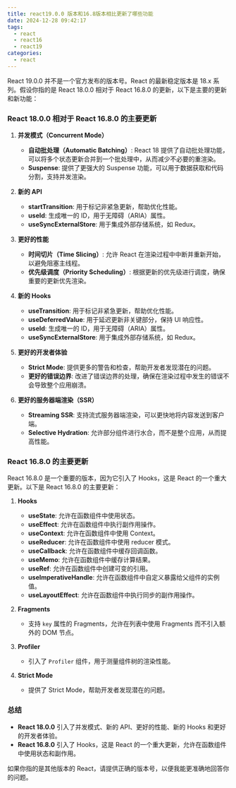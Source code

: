 ```yaml
---
title: react19.0.0 版本和16.8版本相比更新了哪些功能
date: 2024-12-28 09:42:17
tags:
  - react
  - react16
  - react19
categories:
  - react
---
```


React 19.0.0 并不是一个官方发布的版本号。React 的最新稳定版本是 18.x 系列。假设你指的是 React 18.0.0 相对于 React 16.8.0 的更新，以下是主要的更新和新功能：

### React 18.0.0 相对于 React 16.8.0 的主要更新

1. **并发模式（Concurrent Mode）**

   - **自动批处理（Automatic Batching）**: React 18 提供了自动批处理功能，可以将多个状态更新合并到一个批处理中，从而减少不必要的重渲染。
   - **Suspense**: 提供了更强大的 Suspense 功能，可以用于数据获取和代码分割，支持并发渲染。

2. **新的 API**

   - **startTransition**: 用于标记非紧急更新，帮助优化性能。
   - **useId**: 生成唯一的 ID，用于无障碍（ARIA）属性。
   - **useSyncExternalStore**: 用于集成外部存储系统，如 Redux。

3. **更好的性能**

   - **时间切片（Time Slicing）**: 允许 React 在渲染过程中中断并重新开始，以避免阻塞主线程。
   - **优先级调度（Priority Scheduling）**: 根据更新的优先级进行调度，确保重要的更新优先渲染。

4. **新的 Hooks**

   - **useTransition**: 用于标记非紧急更新，帮助优化性能。
   - **useDeferredValue**: 用于延迟更新非关键部分，保持 UI 响应性。
   - **useId**: 生成唯一的 ID，用于无障碍（ARIA）属性。
   - **useSyncExternalStore**: 用于集成外部存储系统，如 Redux。

5. **更好的开发者体验**

   - **Strict Mode**: 提供更多的警告和检查，帮助开发者发现潜在的问题。
   - **更好的错误边界**: 改进了错误边界的处理，确保在渲染过程中发生的错误不会导致整个应用崩溃。

6. **更好的服务器端渲染（SSR）**
   - **Streaming SSR**: 支持流式服务器端渲染，可以更快地将内容发送到客户端。
   - **Selective Hydration**: 允许部分组件进行水合，而不是整个应用，从而提高性能。

### React 16.8.0 的主要更新

React 16.8.0 是一个重要的版本，因为它引入了 Hooks，这是 React 的一个重大更新。以下是 React 16.8.0 的主要更新：

1. **Hooks**

   - **useState**: 允许在函数组件中使用状态。
   - **useEffect**: 允许在函数组件中执行副作用操作。
   - **useContext**: 允许在函数组件中使用 Context。
   - **useReducer**: 允许在函数组件中使用 reducer 模式。
   - **useCallback**: 允许在函数组件中缓存回调函数。
   - **useMemo**: 允许在函数组件中缓存计算结果。
   - **useRef**: 允许在函数组件中创建可变的引用。
   - **useImperativeHandle**: 允许在函数组件中自定义暴露给父组件的实例值。
   - **useLayoutEffect**: 允许在函数组件中执行同步的副作用操作。

2. **Fragments**

   - 支持 `key` 属性的 Fragments，允许在列表中使用 Fragments 而不引入额外的 DOM 节点。

3. **Profiler**

   - 引入了 `Profiler` 组件，用于测量组件树的渲染性能。

4. **Strict Mode**
   - 提供了 Strict Mode，帮助开发者发现潜在的问题。

### 总结

- **React 18.0.0** 引入了并发模式、新的 API、更好的性能、新的 Hooks 和更好的开发者体验。
- **React 16.8.0** 引入了 Hooks，这是 React 的一个重大更新，允许在函数组件中使用状态和副作用。

如果你指的是其他版本的 React，请提供正确的版本号，以便我能更准确地回答你的问题。

